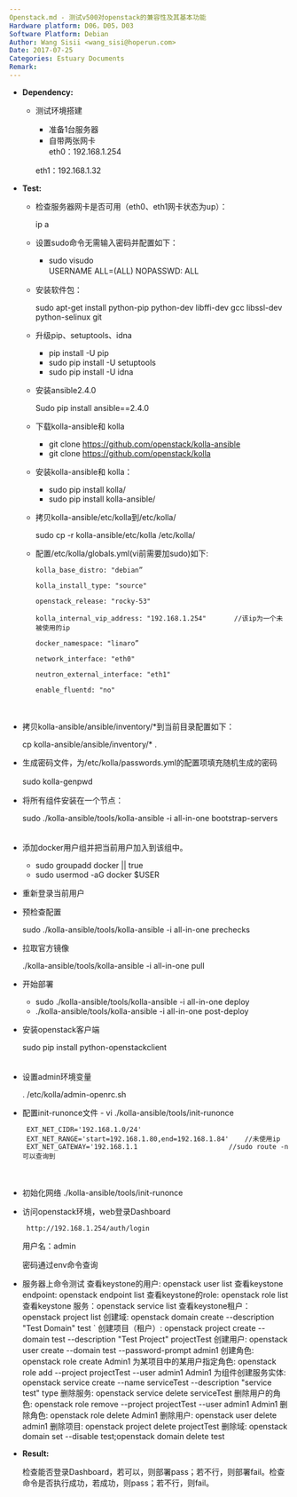 ```yaml
---
Openstack.md - 测试v500对openstack的兼容性及其基本功能
Hardware platform: D06，D05，D03
Software Platform: Debian
Author: Wang Sisii <wang_sisi@hoperun.com>  
Date: 2017-07-25 
Categories: Estuary Documents  
Remark:
---
```


- **Dependency:**
    - 测试环境搭建
       	- 准备1台服务器
       	- 自带两张网卡  
           eth0：192.168.1.254
           
	   eth1：192.168.1.32
         
- **Test:**
    - 检查服务器网卡是否可用（eth0、eth1网卡状态为up）：
          
	  ip a

    - 设置sudo命令无需输入密码并配置如下：
       	- sudo visudo  
           USERNAME ALL=(ALL) NOPASSWD: ALL
　　
    - 安装软件包：
           
	   sudo apt-get install python-pip python-dev libffi-dev gcc libssl-dev python-selinux git
    
    - 升级pip、setuptools、idna
        - pip install -U pip
        - sudo pip install -U setuptools
        - sudo pip install -U idna
    
    - 安装ansible2.4.0
          
	  Sudo pip install ansible==2.4.0

    - 下载kolla-ansible和 kolla
         - git clone https://github.com/openstack/kolla-ansible
         - git clone https://github.com/openstack/kolla

    - 安装kolla-ansible和 kolla：
        - sudo pip install kolla/
        - sudo pip install kolla-ansible/

    - 拷贝kolla-ansible/etc/kolla到/etc/kolla/   
          
	  sudo cp -r kolla-ansible/etc/kolla /etc/kolla/
        
    - 配置/etc/kolla/globals.yml(vi前需要加sudo)如下:
        
          kolla_base_distro: "debian”

          kolla_install_type: "source"
 
          openstack_release: "rocky-53"
  
          kolla_internal_vip_address: "192.168.1.254"       //该ip为一个未被使用的ip
 
          docker_namespace: "linaro”

          network_interface: "eth0"
        
          neutron_external_interface: "eth1"

          enable_fluentd: "no"
　　
　　
   - 拷贝kolla-ansible/ansible/inventory/*到当前目录配置如下：
          
	  cp kolla-ansible/ansible/inventory/* .

   - 生成密码文件，为/etc/kolla/passwords.yml的配置项填充随机生成的密码
          
	  sudo kolla-genpwd
　　
   - 将所有组件安装在一个节点：
          
	  sudo ./kolla-ansible/tools/kolla-ansible -i all-in-one bootstrap-servers
　　
   - 添加docker用户组并把当前用户加入到该组中。
        - sudo groupadd docker || true
        - sudo usermod -aG docker $USER

   - 重新登录当前用户   
   
   - 预检查配置
          
	  sudo ./kolla-ansible/tools/kolla-ansible -i all-in-one prechecks

   - 拉取官方镜像
          
	  ./kolla-ansible/tools/kolla-ansible -i all-in-one pull
   
   - 开始部署
        - sudo ./kolla-ansible/tools/kolla-ansible -i all-in-one deploy
        - ./kolla-ansible/tools/kolla-ansible -i all-in-one post-deploy

   - 安装openstack客户端
          
	  sudo pip install python-openstackclient  
　　
   - 设置admin环境变量
          
	  . /etc/kolla/admin-openrc.sh
    
   - 配置init-runonce文件
         - vi ./kolla-ansible/tools/init-runonce

          EXT_NET_CIDR='192.168.1.0/24'
          EXT_NET_RANGE='start=192.168.1.80,end=192.168.1.84'    //未使用ip
          EXT_NET_GATEWAY='192.168.1.1                       //sudo route -n可以查询到
　　
   - 初始化网络
           ./kolla-ansible/tools/init-runonce
　　
   - 访问openstack环境，web登录Dashboard

          http://192.168.1.254/auth/login
	   用户名：admin
	   
	   密码通过env命令查询



   - 服务器上命令测试
     查看keystone的用户: openstack user list
     查看keystone endpoint: openstack endpoint list
     查看keystone的role: openstack role list
     查看keystone 服务：openstack service list
     查看keystone租户：openstack project list
     创建域: openstack domain create --description "Test Domain" test 
`    创建项目（租户）: openstack project create --domain test --description "Test Project" projectTest
     创建用户: openstack user create --domain test --password-prompt admin1
     创建角色: openstack role create Admin1
     为某项目中的某用户指定角色: openstack role add  --project projectTest --user admin1 Admin1
     为组件创建服务实体: openstack service create  --name serviceTest --description "service test" type
     删除服务: openstack service delete serviceTest
     删除用户的角色: openstack role remove  --project projectTest --user admin1 Admin1 
     删除角色: openstack role delete Admin1
     删除用户: openstack user delete admin1
     删除项目: openstack project delete projectTest
     删除域: openstack domain set --disable  test;openstack domain delete test

- **Result:**
          
     检查能否登录Dashboard，若可以，则部署pass；若不行，则部署fail。检查命令是否执行成功，若成功，则pass；若不行，则fail。
          
　　

    
